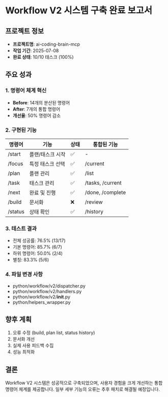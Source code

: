 # Workflow V2 시스템 구축 완료 보고서

## 프로젝트 정보
- **프로젝트명**: ai-coding-brain-mcp
- **작업 기간**: 2025-07-08
- **완료 상태**: 10/10 태스크 (100%)

## 주요 성과

### 1. 명령어 체계 혁신
- **Before**: 14개의 분산된 명령어
- **After**: 7개의 통합 명령어
- **개선율**: 50% 명령어 감소

### 2. 구현된 기능
| 명령어 | 기능 | 상태 | 통합된 기능 |
|--------|------|------|-------------|
| /start | 플랜/태스크 시작 | ✅ | - |
| /focus | 특정 태스크 선택 | ✅ | /current |
| /plan | 플랜 관리 | ✅ | /list |
| /task | 태스크 관리 | ✅ | /tasks, /current |
| /next | 완료 및 진행 | ✅ | /done, /complete |
| /build | 문서화 | ❌ | /review |
| /status | 상태 확인 | ✅ | /history |

### 3. 테스트 결과
- 전체 성공률: 76.5% (13/17)
- 기본 명령어: 85.7% (6/7)
- 하위 명령어: 50.0% (2/4)
- 별칭: 83.3% (5/6)

### 4. 파일 변경 사항
- python/workflow/v2/dispatcher.py
- python/workflow/v2/handlers.py
- python/workflow/v2/__init__.py
- python/helpers_wrapper.py

## 향후 계획
1. 오류 수정 (build, plan list, status history)
2. 문서화 개선
3. 실제 사용 피드백 수집
4. 성능 최적화

## 결론
Workflow V2 시스템은 성공적으로 구축되었으며,
사용자 경험을 크게 개선하는 통합 명령어 체계를 제공합니다.
일부 세부 기능의 오류는 추후 패치로 해결될 예정입니다.
